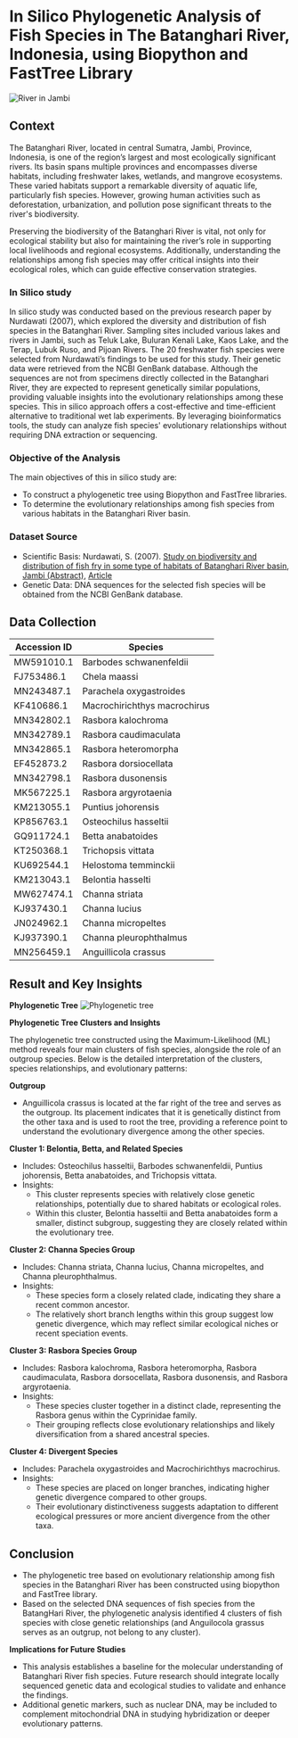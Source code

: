# **In Silico Phylogenetic Analysis of Fish Species in The Batanghari River, Indonesia, using Biopython and FastTree Library**

![River in Jambi](https://github.com/harishmuh/bioinformatics_biopython_projects/blob/main/in_silico_analysis_fish_species_BatanghariRiver_Indonesia/data_and_assets/map%20of%20Jambi%20river.PNG)

## **Context**
The Batanghari River, located in central Sumatra, Jambi, Province, Indonesia, is one of the region’s largest and most ecologically significant rivers. Its basin spans multiple provinces and encompasses diverse habitats, including freshwater lakes, wetlands, and mangrove ecosystems. These varied habitats support a remarkable diversity of aquatic life, particularly fish species. However, growing human activities such as deforestation, urbanization, and pollution pose significant threats to the river's biodiversity.

Preserving the biodiversity of the Batanghari River is vital, not only for ecological stability but also for maintaining the river’s role in supporting local livelihoods and regional ecosystems. Additionally, understanding the relationships among fish species may offer critical insights into their ecological roles, which can guide effective conservation strategies.

### **In Silico study**
In silico study was conducted based on the previous research paper by Nurdawati (2007), which explored the diversity and distribution of fish species in the Batanghari River. Sampling sites included various lakes and rivers in Jambi, such as Teluk Lake, Buluran Kenali Lake, Kaos Lake, and the Terap, Lubuk Ruso, and Pijoan Rivers. The 20 freshwater fish species were selected from Nurdawati’s findings to be used for this study. Their genetic data were retrieved from the NCBI GenBank database. Although the sequences are not from specimens directly collected in the Batanghari River, they are expected to represent genetically similar populations, providing valuable insights into the evolutionary relationships among these species. This in silico approach offers a cost-effective and time-efficient alternative to traditional wet lab experiments. By leveraging bioinformatics tools, the study can analyze fish species' evolutionary relationships without requiring DNA extraction or sequencing.

### **Objective of the Analysis**
The main objectives of this in silico study are:

* To construct a phylogenetic tree using Biopython and FastTree libraries.
* To determine the evolutionary relationships among fish species from various habitats in the Batanghari River basin.

### **Dataset Source**
* Scientific Basis: Nurdawati, S. (2007). [Study on biodiversity and distribution of fish fry in some type of habitats of Batanghari 
River basin, Jambi (Abstract)](https://www.e-jurnal.com/2018/01/keanekaragaman-dan-distribusi-benih.html#more), [Article](https://github.com/harishmuh/bioinformatics_biopython_projects/blob/main/in_silico_analysis_fish_species_BatanghariRiver_Indonesia/data_and_assets/nurdawati%20-%202007.pdf)
* Genetic Data: DNA sequences for the selected fish species will be obtained from the NCBI GenBank database.

## **Data Collection**

| Accession ID  | Species                   |
|---------------|---------------------------|
| MW591010.1    | Barbodes schwanenfeldii   |
| FJ753486.1    | Chela maassi              |
| MN243487.1    | Parachela oxygastroides   |
| KF410686.1    | Macrochirichthys macrochirus |
| MN342802.1    | Rasbora kalochroma        |
| MN342789.1    | Rasbora caudimaculata     |
| MN342865.1    | Rasbora heteromorpha      |
| EF452873.2    | Rasbora dorsiocellata     |
| MN342798.1    | Rasbora dusonensis        |
| MK567225.1    | Rasbora argyrotaenia      |
| KM213055.1    | Puntius johorensis        |
| KP856763.1    | Osteochilus hasseltii     |
| GQ911724.1    | Betta anabatoides         |
| KT250368.1    | Trichopsis vittata        |
| KU692544.1    | Helostoma temminckii      |
| KM213043.1    | Belontia hasselti         |
| MW627474.1    | Channa striata            |
| KJ937430.1    | Channa lucius             |
| JN024962.1    | Channa micropeltes        |
| KJ937390.1    | Channa pleurophthalmus    |
| MN256459.1    | Anguillicola crassus      |

## **Result and Key Insights**

**Phylogenetic Tree**
![Phylogenetic tree](https://github.com/harishmuh/bioinformatics_biopython_projects/blob/main/in_silico_analysis_fish_species_BatanghariRiver_Indonesia/data_and_assets/Phylogenetic%20tree%20analysis%20-%20maximum%20likelihood.PNG)

**Phylogenetic Tree Clusters and Insights**

The phylogenetic tree constructed using the Maximum-Likelihood (ML) method reveals four main clusters of fish species, alongside the role of an outgroup species. Below is the detailed interpretation of the clusters, species relationships, and evolutionary patterns:

**Outgroup**

* Anguillicola crassus is located at the far right of the tree and serves as the outgroup. Its placement indicates that it is genetically distinct from the other taxa and is used to root the tree, providing a reference point to understand the evolutionary divergence among the other species.

**Cluster 1: Belontia, Betta, and Related Species**
* Includes: Osteochilus hasseltii, Barbodes schwanenfeldii, Puntius johorensis, Betta anabatoides, and Trichopsis vittata.
* Insights:
  * This cluster represents species with relatively close genetic relationships, potentially due to shared habitats or ecological roles.
  * Within this cluster, Belontia hasseltii and Betta anabatoides form a smaller, distinct subgroup, suggesting they are closely related within the evolutionary tree.

**Cluster 2: Channa Species Group**
* Includes: Channa striata, Channa lucius, Channa micropeltes, and Channa pleurophthalmus.
* Insights:
  * These species form a closely related clade, indicating they share a recent common ancestor.
  * The relatively short branch lengths within this group suggest low genetic divergence, which may reflect similar ecological niches or recent speciation events.

**Cluster 3: Rasbora Species Group**
* Includes: Rasbora kalochroma, Rasbora heteromorpha, Rasbora caudimaculata, Rasbora dorsocellata, Rasbora dusonensis, and Rasbora argyrotaenia.
* Insights:
  * These species cluster together in a distinct clade, representing the Rasbora genus within the Cyprinidae family.
  * Their grouping reflects close evolutionary relationships and likely diversification from a shared ancestral species.

**Cluster 4: Divergent Species**
* Includes: Parachela oxygastroides and Macrochirichthys macrochirus.
* Insights:
  * These species are placed on longer branches, indicating higher genetic divergence compared to other groups.
  * Their evolutionary distinctiveness suggests adaptation to different ecological pressures or more ancient divergence from the other taxa.
 
## **Conclusion**
* The phylogenetic tree based on evolutionary relationship among fish species in the Batanghari River has been constructed using biopython and FastTree library.
* Based on the selected DNA sequences of fish species from the BatangHari River, the phylogenetic analysis identified 4 clusters of fish species with close genetic relationships (and Anguilocola grassus serves as an outgrup, not belong to any cluster).

**Implications for Future Studies**
* This analysis establishes a baseline for the molecular understanding of Batanghari River fish species. Future research should integrate locally sequenced genetic data and ecological studies to validate and enhance the findings.
* Additional genetic markers, such as nuclear DNA, may be included to complement mitochondrial DNA in studying hybridization or deeper evolutionary patterns.
